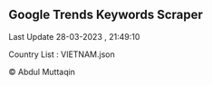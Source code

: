 

## Google Trends Keywords Scraper 
 
Last Update 28-03-2023 , 21:49:10

Country List :
VIETNAM.json



© Abdul Muttaqin 

